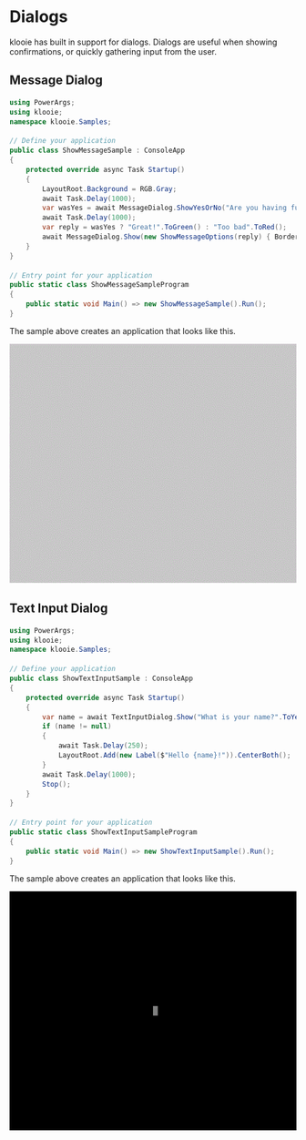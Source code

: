 ﻿# Dialogs

klooie has built in support for dialogs. Dialogs are useful when showing confirmations, or quickly gathering input from the user.

## Message Dialog

```cs
using PowerArgs;
using klooie;
namespace klooie.Samples;

// Define your application
public class ShowMessageSample : ConsoleApp
{
    protected override async Task Startup()
    {
        LayoutRoot.Background = RGB.Gray;
        await Task.Delay(1000);
        var wasYes = await MessageDialog.ShowYesOrNo("Are you having fun?".ToWhite());
        await Task.Delay(1000);
        var reply = wasYes ? "Great!".ToGreen() : "Too bad".ToRed();
        await MessageDialog.Show(new ShowMessageOptions(reply) { BorderColor = wasYes ? RGB.Green : RGB.Red });
    }
}

// Entry point for your application
public static class ShowMessageSampleProgram
{
    public static void Main() => new ShowMessageSample().Run();
}

```
The sample above creates an application that looks like this.

![sample image](https://github.com/adamabdelhamed/klooie/blob/main/src/klooie/Samples/ShowMessage/ShowMessageSample.gif?raw=true)

## Text Input Dialog

```cs
using PowerArgs;
using klooie;
namespace klooie.Samples;

// Define your application
public class ShowTextInputSample : ConsoleApp
{
    protected override async Task Startup()
    {
        var name = await TextInputDialog.Show("What is your name?".ToYellow());
        if (name != null)
        {
            await Task.Delay(250);
            LayoutRoot.Add(new Label($"Hello {name}!")).CenterBoth();
        }
        await Task.Delay(1000);
        Stop();
    }
}

// Entry point for your application
public static class ShowTextInputSampleProgram
{
    public static void Main() => new ShowTextInputSample().Run();
}

```
The sample above creates an application that looks like this.

![sample image](https://github.com/adamabdelhamed/klooie/blob/main/src/klooie/Samples/ShowTextInput/ShowTextInputSample.gif?raw=true)
